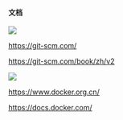 #### 文档

![](https://gitee.com/enioy/img/raw/master/K8S/20201210115821.png) 



https://git-scm.com/

https://git-scm.com/book/zh/v2



![](https://gitee.com/enioy/img/raw/master/K8S/20201210120406.png) 

https://www.docker.org.cn/

https://docs.docker.com/

